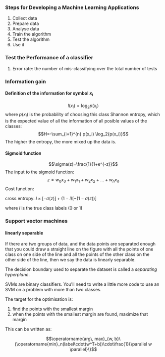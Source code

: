 ### Steps for Developing a Machine Learning Applications

1. Collect data
2. Prepare data
3. Analyse data
4. Train the algorithm
5. Test the algorithm
6. Use it

### Test the Performance of a classifier
1. Error rate: the number of mis-classifying over the total number of tests

### Information gain
#### Definition of the information for symbol $x_i$
$$l(x_i)=\log_{2}{p(x_i)}$$
where $p(x_i)$ is the probability of choosing this class
Shannon entropy, which is the expected value of all the information of all posible values of the classes:
$$H=-\sum_{i=1}^{n} p(x_i) \log_2{p(x_i)}$$
The higher the entropy, the more mixed up the data is.

#### Sigmoid function
$$\sigma(z)=\frac{1}{1+e^{-z}}$$
The input to the sigmoid function:
$$z=w_0x_0 + w_1x_1 + w_2x_2 + ... + w_nx_n$$
Cost function:

cross entropy: $l\times [-\sigma (z)] + (1-l)[-(1-\sigma (z))]$

where $l$ is the true class labels (0 or 1)

### Support vector machines
#### linearly separable
If there are two groups of data, and the data points are separated enough that you could draw a straight line on the figure with all the points of one class on one side of the line and all the points of the other class on the other side of the line, then we say the data is linearly separable.

The decision boundary used to separate the dataset is called a *separating hyperplane*.

SVMs are binary classifiers. You'll need to write a little more code to use an SVM on a problem with more than two classes.

The target for the optimisation is:
1. find the points with the smallest margin
2. when the points with the smallest margin are found, maximize that margin
   
This can be written as:

$$\operatorname{arg\, max}_{w, b}\{\operatorname{min}_n(label\cdot(w^T+b))\cdot\frac{1}{\parallel w \parallel}\}$$

